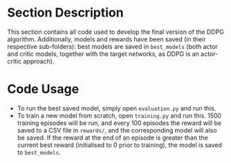 # Section Description
This section contains all code used to develop the final version of the DDPG algorithm. Additionally, models and rewards have been saved (in their respective sub-folders): best models are saved in `best_models` (both actor and critic models, together with the target networks, as DDPG is an actor-critic approach).

# Code Usage
- To run the best saved model, simply open `evaluation.py` and run this.
- To train a new model from scratch, open `training.py` and run this. 1500 training episodes will be run, and every 100 episodes the reward will be saved to a CSV file in `rewards/`, and the corresponding model will also be saved. If the reward at the end of an episode is greater than the current best reward (initialised to 0 prior to training), the model is saved to `best_models`.
